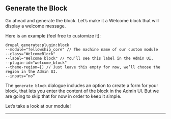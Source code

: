 ## Generate the Block

Go ahead and generate the block. Let’s make it a Welcome block that will display a welcome message. 

Here is an example (feel free to customize it):

```JS
drupal generate:plugin:block
--module="fellowship_core" // The machine name of our custom module
--class="WelcomeBlock" 
--label="Welcome block" // You’ll see this label in the Admin UI.
--plugin-id="welcome_block"  
--theme-region=[] // Just leave this empty for now, we’ll choose the region in the Admin UI.
--inputs=”no”
```

The `generate block` dialogue includes an option to create a form for your block, that lets you enter the content of the block in the Admin UI. But we are going to skip that for now in order to keep it simple.

Let’s take a look at our module!


---
